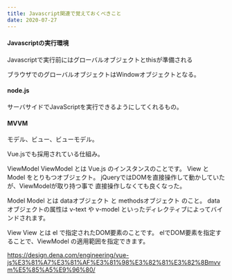```yaml
---
title: Javascript関連で覚えておくべきこと
date: 2020-07-27
---
```


#### Javascriptの実行環境

Javascriptで実行前にはグローバルオブジェクトとthisが準備される

ブラウザでのグローバルオブジェクトはWindowオブジェクトとなる。

#### node.js

サーバサイドでJavaScriptを実行できるようにしてくれるもの。

#### MVVM

モデル、ビュー、ビューモデル。

Vue.jsでも採用されている仕組み。

ViewModel
ViewModel とは Vue.js のインスタンスのことです。
View と Model をとりもつオブジェクト。
jQueryではDOMを直接操作して動かしていたが、ViewModelが取り持つ事で
直接操作しなくても良くなった。

Model
Model とは dataオブジェクト と methodsオブジェクト のこと。
dataオブジェクトの属性は v-text や v-model といったディレクティブによってバインドされます。

View
View とは el で指定されたDOM要素のことです。
elでDOM要素を指定することで、ViewModel の適用範囲を指定できます。

https://design.dena.com/engineering/vue-js%E3%81%A7%E3%81%AF%E3%81%98%E3%82%81%E3%82%8Bmvvm%E5%85%A5%E9%96%80/
